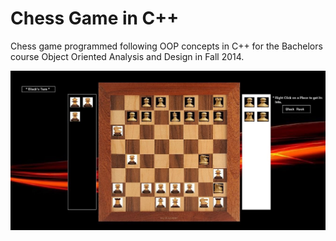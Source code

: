 # Chess Game in C++

Chess game programmed following OOP concepts in C++ for the Bachelors course Object Oriented Analysis and Design in Fall 2014.


![](https://github.com/hmhamza/chess-game-cpp-fall2014/blob/master/screenshot.jpg)
